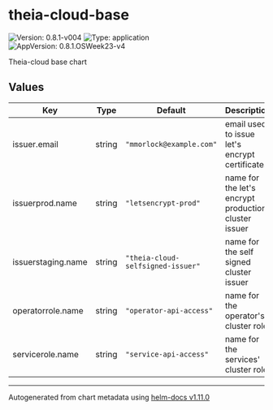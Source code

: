 # theia-cloud-base

![Version: 0.8.1-v004](https://img.shields.io/badge/Version-0.8.1--v004-informational?style=flat-square) ![Type: application](https://img.shields.io/badge/Type-application-informational?style=flat-square) ![AppVersion: 0.8.1.OSWeek23-v4](https://img.shields.io/badge/AppVersion-0.8.1.OSWeek23--v4-informational?style=flat-square)

Theia-cloud base chart

## Values

| Key | Type | Default | Description |
|-----|------|---------|-------------|
| issuer.email | string | `"mmorlock@example.com"` | email used to issue let's encrypt certificates |
| issuerprod.name | string | `"letsencrypt-prod"` | name for the let's encrypt production cluster issuer |
| issuerstaging.name | string | `"theia-cloud-selfsigned-issuer"` | name for the self signed cluster issuer |
| operatorrole.name | string | `"operator-api-access"` | name for the operator's cluster role |
| servicerole.name | string | `"service-api-access"` | name for the services' cluster role |

----------------------------------------------
Autogenerated from chart metadata using [helm-docs v1.11.0](https://github.com/norwoodj/helm-docs/releases/v1.11.0)
